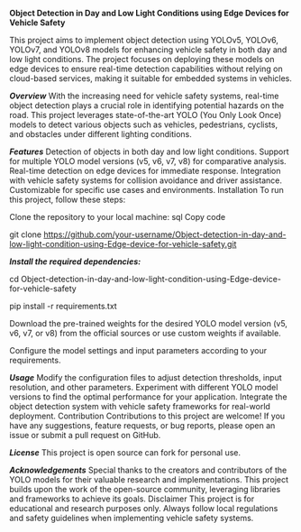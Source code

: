 **Object Detection in Day and Low Light Conditions using Edge Devices for Vehicle Safety**

This project aims to implement object detection using YOLOv5, YOLOv6, YOLOv7, and YOLOv8 models for enhancing vehicle safety in both day and low light conditions. The project focuses on deploying these models on edge devices to ensure real-time detection capabilities without relying on cloud-based services, making it suitable for embedded systems in vehicles.

***Overview***
With the increasing need for vehicle safety systems, real-time object detection plays a crucial role in identifying potential hazards on the road. This project leverages state-of-the-art YOLO (You Only Look Once) models to detect various objects such as vehicles, pedestrians, cyclists, and obstacles under different lighting conditions.

***Features***
Detection of objects in both day and low light conditions.
Support for multiple YOLO model versions (v5, v6, v7, v8) for comparative analysis.
Real-time detection on edge devices for immediate response.
Integration with vehicle safety systems for collision avoidance and driver assistance.
Customizable for specific use cases and environments.
Installation
To run this project, follow these steps:

Clone the repository to your local machine:
sql
Copy code

git clone https://github.com/your-username/Object-detection-in-day-and-low-light-condition-using-Edge-device-for-vehicle-safety.git

***Install the required dependencies:***

cd Object-detection-in-day-and-low-light-condition-using-Edge-device-for-vehicle-safety

pip install -r requirements.txt

Download the pre-trained weights for the desired YOLO model version (v5, v6, v7, or v8) from the official sources or use custom weights if available.

Configure the model settings and input parameters according to your requirements.

***Usage***
Modify the configuration files to adjust detection thresholds, input resolution, and other parameters.
Experiment with different YOLO model versions to find the optimal performance for your application.
Integrate the object detection system with vehicle safety frameworks for real-world deployment.
Contribution
Contributions to this project are welcome! If you have any suggestions, feature requests, or bug reports, please open an issue or submit a pull request on GitHub.

***License***
This project is open source can fork for personal use.

***Acknowledgements***
Special thanks to the creators and contributors of the YOLO models for their valuable research and implementations.
This project builds upon the work of the open-source community, leveraging libraries and frameworks to achieve its goals.
Disclaimer
This project is for educational and research purposes only. Always follow local regulations and safety guidelines when implementing vehicle safety systems.






